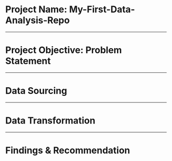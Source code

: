 # Project Name: My-First-Data-Analysis-Repo

----
# Project Objective: Problem Statement



----
# Data Sourcing



----
# Data Transformation



----
# Findings & Recommendation
